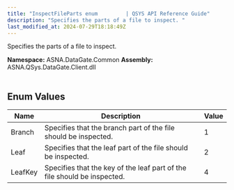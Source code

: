 ```yaml
---
title: "InspectFileParts enum         | QSYS API Reference Guide"
description: "Specifies the parts of a file to inspect. "
last_modified_at: 2024-07-29T18:18:49Z
---
```


Specifies the parts of a file to inspect.

**Namespace:** ASNA.DataGate.Common
**Assembly:** ASNA.QSys.DataGate.Client.dll
<br>
<br>

## Enum Values

| Name | Description | Value
| --- | --- | --- 
| Branch | Specifies that the branch part of the file should be inspected. | 1 |
| Leaf | Specifies that the leaf part of the file should be inspected. | 2 |
| LeafKey | Specifies that the key of the leaf part of the file should be inspected. | 4 |
